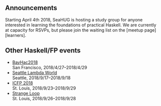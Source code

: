 ## Announcements

Starting April 4th 2018, SeaHUG is hosting a study group for anyone interested
in learning the foundations of practical Haskell. We are currently at capacity
for RSVPs, but please join the waiting list on the [meetup page][learners].

## Other Haskell/FP events

* [BayHac2018][bayhac2018]<br/>San Francisco, 2018/4/27&ndash;2018/4/29
* [Seattle Lambda World][seattle-lambda-world]<br/>Seattle, 2018/9/17&ndash;2018/9/18
* [ICFP 2018][icfp2018]<br/>St. Louis, 2018/9/23&ndash;2018/9/29
* [Strange Loop][strange-loop]<br/>St. Louis, 2018/9/26&ndash;2018/9/28

[bayhac2018]: https://wiki.haskell.org/BayHac2018
[icfp2018]: https://conf.researchr.org/home/icfp-2018
[seattle-lambda-world]: http://seattle.lambda.world/
[strange-loop]: https://www.thestrangeloop.com/
